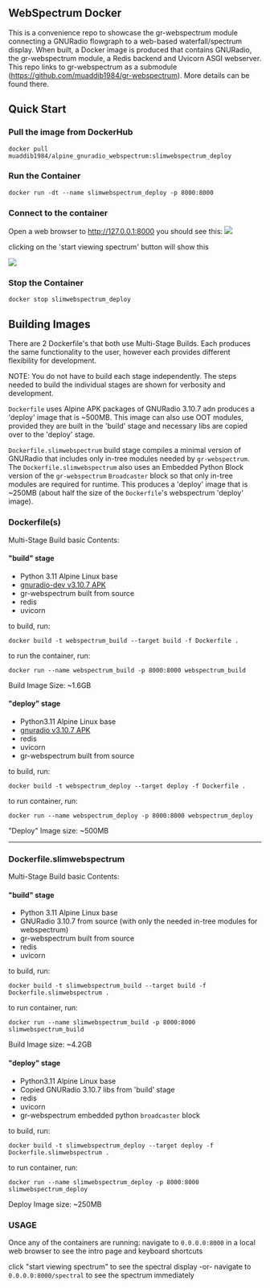 ## **WebSpectrum Docker**
This is a convenience repo to showcase the gr-webspectrum module connecting a GNURadio flowgraph to a web-based waterfall/spectrum display. When built, a Docker image is produced that contains GNURadio, the gr-webspectrum module, a Redis backend and Uvicorn ASGI webserver.
This repo links to gr-webspectrum as a submodule (https://github.com/muaddib1984/gr-webspectrum). More details can be found there.

## **Quick Start**
### Pull the image from DockerHub

```docker pull muaddib1984/alpine_gnuradio_webspectrum:slimwebspectrum_deploy```
### **Run the Container**

```docker run -dt --name slimwebspectrum_deploy -p 8000:8000```

### **Connect to the container**

Open a web browser to http://127.0.0.1:8000
you should see this:
![](/img/mainpage.png)

clicking on the 'start viewing spectrum' button will show this

![](/img/spectralpage.png)

### **Stop the Container**

```docker stop slimwebspectrum_deploy```

## **Building Images**
There are 2 Dockerfile's that both use Multi-Stage Builds. Each produces the same functionality to the user, however each provides different flexibility for development. 

NOTE: You do not have to build each stage independently. The steps needed to build the individual stages are shown for verbosity and development.

```Dockerfile``` uses Alpine APK packages of GNURadio 3.10.7 adn produces a 'deploy' image that is ~500MB. This image can also use OOT modules, provided they are built in the 'build' stage and necessary libs are copied over to the 'deploy' stage.

```Dockerfile.slimwebspectrum``` build stage compiles a minimal version of GNURadio that includes only in-tree modules needed by  ```gr-webspectrum```. The ```Dockerfile.slimwebspectrum``` also uses an Embedded Python Block version of the ```gr-webspectrum``` ```Broadcaster``` block so that only in-tree modules are required for runtime. This produces a 'deploy' image that is ~250MB (about half the size of the ```Dockerfile```'s webspectrum 'deploy' image).

### **Dockerfile(s)**
Multi-Stage Build basic Contents:

#### **"build" stage**
* Python 3.11 Alpine Linux base
* [gnuradio-dev v3.10.7 APK](https://pkgs.alpinelinux.org/package/v3.19/community/x86_64/gnuradio-dev)
* gr-webspectrum built from source
* redis
* uvicorn


to build, run:

```docker build -t webspectrum_build --target build -f Dockerfile .```

to run the container, run:

```docker run --name webspectrum_build -p 8000:8000 webspectrum_build ```

Build Image Size: ~1.6GB


#### **"deploy" stage**
* Python3.11 Alpine Linux base
* [gnuradio v3.10.7 APK](https://pkgs.alpinelinux.org/package/v3.19/community/x86_64/gnuradio-dev)
* redis
* uvicorn
* gr-webspectrum built from source

to build, run:

```docker build -t webspectrum_deploy --target deploy -f Dockerfile .```

to run container, run:

```docker run --name webspectrum_deploy -p 8000:8000 webspectrum_deploy```

"Deploy" Image size: ~500MB

***

### **Dockerfile.slimwebspectrum**
Multi-Stage Build basic Contents:

#### **"build" stage**
* Python 3.11 Alpine Linux base
* GNURadio 3.10.7 from source (with only the needed in-tree modules for webspectrum)
* gr-webspectrum built from source
* redis
* uvicorn

to build, run:

```docker build -t slimwebspectrum_build --target build -f Dockerfile.slimwebspectrum .```

to run container, run:

```docker run --name slimwebspectrum_build -p 8000:8000 slimwebspectrum_build ```

Build Image size: ~4.2GB

#### **"deploy" stage**
* Python3.11 Alpine Linux base
* Copied GNURadio 3.10.7 libs from 'build' stage
* redis
* uvicorn
* gr-webspectrum embedded python ```broadcaster``` block

to build, run:

```docker build -t slimwebspectrum_deploy --target deploy -f Dockerfile.slimwebspectrum .```

to run container, run:

```docker run --name slimwebspectrum_deploy -p 8000:8000 slimwebspectrum_deploy```

Deploy Image size: ~250MB

### USAGE
Once any of the containers are running:
navigate to ```0.0.0.0:8000``` in a local web browser to see the intro page and keyboard shortcuts

click "start viewing spectrum" to see the spectral display
-or-
navigate to ```0.0.0.0:8000/spectral``` to see the spectrum immediately
